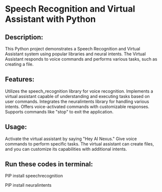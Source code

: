 # Speech Recognition and Virtual Assistant with Python

## Description:
This Python project demonstrates a Speech Recognition and Virtual Assistant system using popular libraries and neural intents. The Virtual Assistant responds to voice commands and performs various tasks, such as creating a file.

## Features:

Utilizes the speech_recognition library for voice recognition.
Implements a virtual assistant capable of understanding and executing tasks based on user commands.
Integrates the neuralintents library for handling various intents.
Offers voice-activated commands with customizable responses.
Supports commands like "stop" to exit the application.

## Usage:

Activate the virtual assistant by saying "Hey AI Nexus."
Give voice commands to perform specific tasks.
The virtual assistant can create files, and you can customize its capabilities with additional intents.

## Run these codes in terminal:


PIP install speechrecognition

PIP install neuralintents
